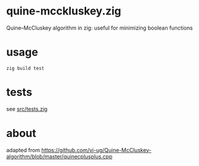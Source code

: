 # quine-mcckluskey.zig
Quine–McCluskey algorithm in zig: useful for minimizing boolean functions

# usage
```
zig build test
```

# tests
see [src/tests.zig](src/tests.zig)

# about
adapted from https://github.com/vj-ug/Quine-McCluskey-algorithm/blob/master/quinecplusplus.cpp
